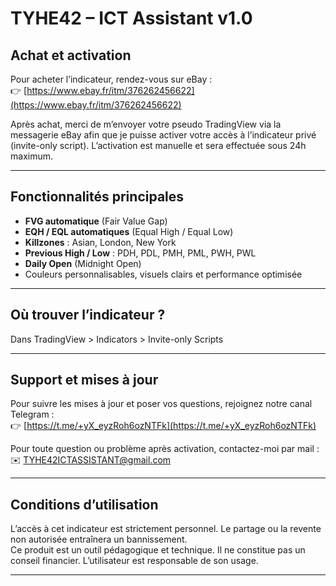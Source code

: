 # TYHE42 – ICT Assistant v1.0

## Achat et activation

Pour acheter l’indicateur, rendez-vous sur eBay :  
👉 [https://www.ebay.fr/itm/376262456622](https://www.ebay.fr/itm/376262456622)

Après achat, merci de m’envoyer votre pseudo TradingView via la messagerie eBay afin que je puisse activer votre accès à l’indicateur privé (invite-only script). L’activation est manuelle et sera effectuée sous 24h maximum.

---

## Fonctionnalités principales

- **FVG automatique** (Fair Value Gap)  
- **EQH / EQL automatiques** (Equal High / Equal Low)  
- **Killzones** : Asian, London, New York  
- **Previous High / Low** : PDH, PDL, PMH, PML, PWH, PWL  
- **Daily Open** (Midnight Open)  
- Couleurs personnalisables, visuels clairs et performance optimisée

---

## Où trouver l’indicateur ?

Dans TradingView > Indicators > Invite-only Scripts

---

## Support et mises à jour

Pour suivre les mises à jour et poser vos questions, rejoignez notre canal Telegram :  
👉 [https://t.me/+yX_eyzRoh6ozNTFk](https://t.me/+yX_eyzRoh6ozNTFk)

Pour toute question ou problème après activation, contactez-moi par mail :  
✉️ TYHE42ICTASSISTANT@gmail.com

---

## Conditions d’utilisation

L’accès à cet indicateur est strictement personnel. Le partage ou la revente non autorisée entraînera un bannissement.  
Ce produit est un outil pédagogique et technique. Il ne constitue pas un conseil financier. L’utilisateur est responsable de son usage.

---
